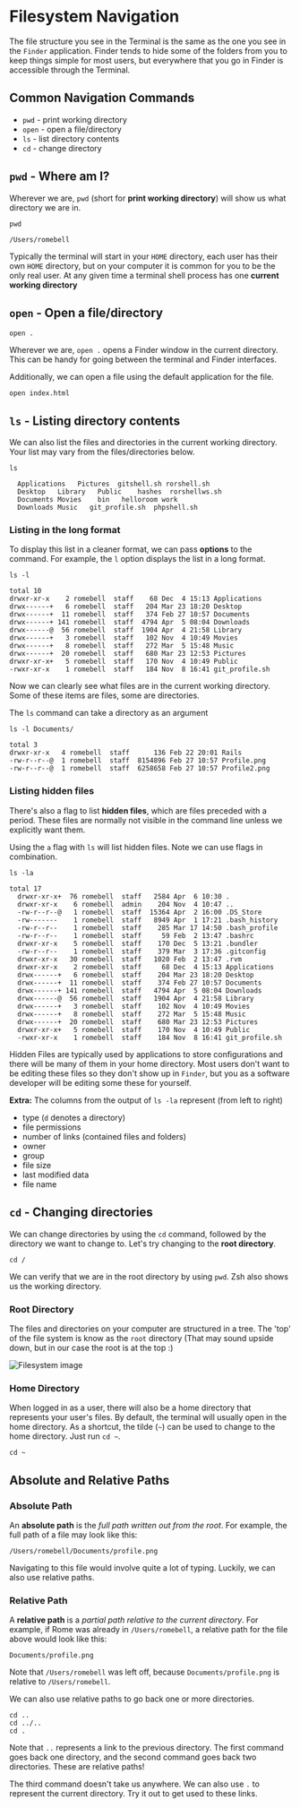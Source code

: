# Filesystem Navigation

The file structure you see in the Terminal is the same as the one you see in the `Finder` application. Finder tends to hide some of the folders from you to keep things simple for most users, but everywhere that you go in Finder is accessible through the Terminal.

## Common Navigation Commands

* `pwd` - print working directory
* `open` - open a file/directory
* `ls` - list directory contents
* `cd` - change directory

## `pwd` - Where am I?

Wherever we are, `pwd` \(short for **print working directory**\) will show us what directory we are in.

```text
pwd

/Users/romebell
```

Typically the terminal will start in your `HOME` directory, each user has their own `HOME` directory, but on your computer it is common for you to be the only real user. At any given time a terminal shell process has one **current working directory**

## `open` - Open a file/directory

```text
open .
```

Wherever we are, `open .` opens a Finder window in the current directory. This can be handy for going between the terminal and Finder interfaces.

Additionally, we can open a file using the default application for the file.

```text
open index.html
```

## `ls` - Listing directory contents

We can also list the files and directories in the current working directory. Your list may vary from the files/directories below.

```text
ls

  Applications   Pictures  gitshell.sh rorshell.sh
  Desktop   Library   Public    hashes  rorshellws.sh
  Documents Movies    bin   helloroom work
  Downloads Music   git_profile.sh  phpshell.sh
```

### Listing in the long format

To display this list in a cleaner format, we can pass **options** to the command. For example, the `l` option displays the list in a long format.

```text
ls -l

total 10
drwxr-xr-x    2 romebell  staff    68 Dec  4 15:13 Applications
drwx------+   6 romebell  staff   204 Mar 23 18:20 Desktop
drwx------+  11 romebell  staff   374 Feb 27 10:57 Documents
drwx------+ 141 romebell  staff  4794 Apr  5 08:04 Downloads
drwx------@  56 romebell  staff  1904 Apr  4 21:58 Library
drwx------+   3 romebell  staff   102 Nov  4 10:49 Movies
drwx------+   8 romebell  staff   272 Mar  5 15:48 Music
drwx------+  20 romebell  staff   680 Mar 23 12:53 Pictures
drwxr-xr-x+   5 romebell  staff   170 Nov  4 10:49 Public
-rwxr-xr-x    1 romebell  staff   184 Nov  8 16:41 git_profile.sh
```

Now we can clearly see what files are in the current working directory. Some of these items are files, some are directories.

The `ls` command can take a directory as an argument

```text
ls -l Documents/

total 3
drwxr-xr-x   4 romebell  staff      136 Feb 22 20:01 Rails
-rw-r--r--@  1 romebell  staff  8154896 Feb 27 10:57 Profile.png
-rw-r--r--@  1 romebell  staff  6258658 Feb 27 10:57 Profile2.png
```

### Listing hidden files

There's also a flag to list **hidden files**, which are files preceded with a period. These files are normally not visible in the command line unless we explicitly want them.

Using the `a` flag with `ls` will list hidden files. Note we can use flags in combination.

```text
ls -la

total 17
  drwxr-xr-x+  76 romebell  staff   2584 Apr  6 10:30 .
  drwxr-xr-x    6 romebell  admin    204 Nov  4 10:47 ..
  -rw-r--r--@   1 romebell  staff  15364 Apr  2 16:00 .DS_Store
  -rw-------    1 romebell  staff   8949 Apr  1 17:21 .bash_history
  -rw-r--r--    1 romebell  staff    285 Mar 17 14:50 .bash_profile
  -rw-r--r--    1 romebell  staff     59 Feb  2 13:47 .bashrc
  drwxr-xr-x    5 romebell  staff    170 Dec  5 13:21 .bundler
  -rw-r--r--    1 romebell  staff    379 Mar  3 17:36 .gitconfig
  drwxr-xr-x   30 romebell  staff   1020 Feb  2 13:47 .rvm
  drwxr-xr-x    2 romebell  staff     68 Dec  4 15:13 Applications
  drwx------+   6 romebell  staff    204 Mar 23 18:20 Desktop
  drwx------+  11 romebell  staff    374 Feb 27 10:57 Documents
  drwx------+ 141 romebell  staff   4794 Apr  5 08:04 Downloads
  drwx------@  56 romebell  staff   1904 Apr  4 21:58 Library
  drwx------+   3 romebell  staff    102 Nov  4 10:49 Movies
  drwx------+   8 romebell  staff    272 Mar  5 15:48 Music
  drwx------+  20 romebell  staff    680 Mar 23 12:53 Pictures
  drwxr-xr-x+   5 romebell  staff    170 Nov  4 10:49 Public
  -rwxr-xr-x    1 romebell  staff    184 Nov  8 16:41 git_profile.sh
```

Hidden Files are typically used by applications to store configurations and there will be many of them in your home directory. Most users don't want to be editing these files so they don't show up in `Finder`, but you as a software developer will be editing some these for yourself.

**Extra:** The columns from the output of `ls -la` represent \(from left to right\)

* type \(`d` denotes a directory\)
* file permissions
* number of links \(contained files and folders\)
* owner
* group
* file size
* last modified data
* file name

## `cd` - Changing directories

We can change directories by using the `cd` command, followed by the directory we want to change to. Let's try changing to the **root directory**.

```text
cd /
```

We can verify that we are in the root directory by using `pwd`. Zsh also shows us the working directory.

### Root Directory

The files and directories on your computer are structured in a tree. The 'top' of the file system is know as the `root` directory \(That may sound upside down, but in our case the root is at the top :\)

![Filesystem image](http://www.qnx.com/developers/docs/qnx_4.25_docs/qnx4/user_guide/images/files.gif)

### Home Directory

When logged in as a user, there will also be a home directory that represents your user's files. By default, the terminal will usually open in the home directory. As a shortcut, the tilde \(`~`\) can be used to change to the home directory. Just run `cd ~`.

```text
cd ~
```

## Absolute and Relative Paths

### Absolute Path

An **absolute path** is the _full path written out from the root_. For example, the full path of a file may look like this:

```text
/Users/romebell/Documents/profile.png
```

Navigating to this file would involve quite a lot of typing. Luckily, we can also use relative paths.

### Relative Path

A **relative path** is a _partial path relative to the current directory_. For example, if Rome was already in `/Users/romebell`, a relative path for the file above would look like this:

```text
Documents/profile.png
```

Note that `/Users/romebell` was left off, because `Documents/profile.png` is relative to `/Users/romebell`.

We can also use relative paths to go back one or more directories.

```text
cd ..
cd ../..
cd .
```

Note that `..` represents a link to the previous directory. The first command goes back one directory, and the second command goes back two directories. These are relative paths!

The third command doesn't take us anywhere. We can also use `.` to represent the current directory. Try it out to get used to these links.

